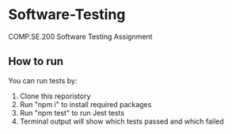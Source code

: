 # Software-Testing
COMP.SE.200 Software Testing Assignment

## How to run
You can run tests by:
1. Clone this reporistory
2. Run "npm i" to install required packages
3. Run "npm test" to run Jest tests
4. Terminal output will show which tests passed and which failed
